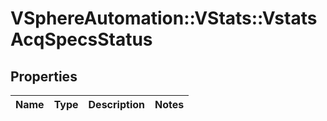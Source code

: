 # VSphereAutomation::VStats::VstatsAcqSpecsStatus

## Properties
Name | Type | Description | Notes
------------ | ------------- | ------------- | -------------


